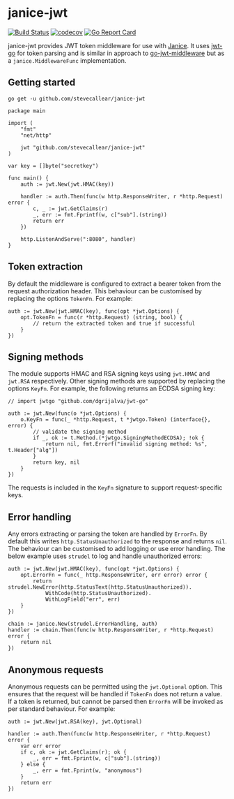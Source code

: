 # janice-jwt
[![Build Status](https://travis-ci.org/stevecallear/janice-jwt.svg?branch=master)](https://travis-ci.org/stevecallear/janice-jwt)
[![codecov](https://codecov.io/gh/stevecallear/janice-jwt/branch/master/graph/badge.svg)](https://codecov.io/gh/stevecallear/janice-jwt)
[![Go Report Card](https://goreportcard.com/badge/github.com/stevecallear/janice-jwt)](https://goreportcard.com/report/github.com/stevecallear/janice-jwt)

janice-jwt provides JWT token middleware for use with [Janice](https://github.com/stevecallear/janice). It uses [jwt-go](https://github.com/dgrijalva/jwt-go) for token parsing and is similar in approach to [go-jwt-middleware](https://github.com/auth0/go-jwt-middleware) but as a `janice.MiddlewareFunc` implementation.


## Getting started
```
go get -u github.com/stevecallear/janice-jwt
```
```
package main

import (
	"fmt"
	"net/http"

	jwt "github.com/stevecallear/janice-jwt"
)

var key = []byte("secretkey")

func main() {
	auth := jwt.New(jwt.HMAC(key))

	handler := auth.Then(func(w http.ResponseWriter, r *http.Request) error {
		c, _ := jwt.GetClaims(r)
		_, err := fmt.Fprintf(w, c["sub"].(string))
		return err
	})

	http.ListenAndServe(":8080", handler)
}
```

## Token extraction
By default the middleware is configured to extract a bearer token from the request authorization header. This behaviour can be customised by replacing the options `TokenFn`. For example:
```
auth := jwt.New(jwt.HMAC(key), func(opt *jwt.Options) {
    opt.TokenFn = func(r *http.Request) (string, bool) {
        // return the extracted token and true if successful
    }
})
```

## Signing methods
The module supports HMAC and RSA signing keys using `jwt.HMAC` and `jwt.RSA` respectively. Other signing methods are supported by replacing the options `KeyFn`. For example, the following returns an ECDSA signing key:
```
// import jwtgo "github.com/dgrijalva/jwt-go"

auth := jwt.New(func(o *jwt.Options) {
    o.KeyFn = func(_ *http.Request, t *jwtgo.Token) (interface{}, error) {
        // validate the signing method
        if _, ok := t.Method.(*jwtgo.SigningMethodECDSA); !ok {
            return nil, fmt.Errorf("invalid signing method: %s", t.Header["alg"])
        }
        return key, nil
    }
})
```
The requests is included in the `KeyFn` signature to support request-specific keys.

## Error handling
Any errors extracting or parsing the token are handled by `ErrorFn`. By default this writes `http.StatusUnauthorized` to the response and returns `nil`. The behaviour can be customised to add logging or use error handling. The below example uses `strudel` to log and handle unauthorized errors:
```
auth := jwt.New(jwt.HMAC(key), func(opt *jwt.Options) {
    opt.ErrorFn = func(_ http.ResponseWriter, err error) error {
        return strudel.NewError(http.StatusText(http.StatusUnauthorized)).
            WithCode(http.StatusUnauthorized).
            WithLogField("err", err)
    }
})

chain := janice.New(strudel.ErrorHandling, auth)
handler := chain.Then(func(w http.ResponseWriter, r *http.Request) error {
    return nil
})
```

## Anonymous requests
Anonymous requests can be permitted using the `jwt.Optional` option. This ensures that the request will be handled if `TokenFn` does not return a value. If a token is returned, but cannot be parsed then `ErrorFn` will be invoked as per standard behaviour. For example:
```
auth := jwt.New(jwt.RSA(key), jwt.Optional)

handler := auth.Then(func(w http.ResponseWriter, r *http.Request) error {
    var err error
    if c, ok := jwt.GetClaims(r); ok {
        _, err = fmt.Fprint(w, c["sub"].(string))
    } else {
        _, err = fmt.Fprint(w, "anonymous")
    }
    return err
})
```